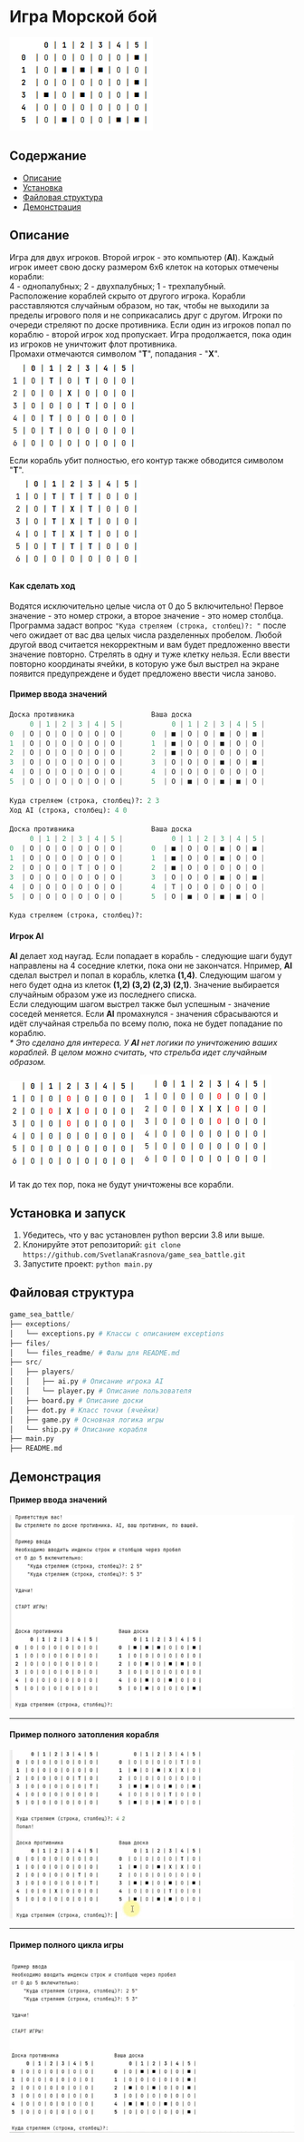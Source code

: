 # Игра Морской бой


![img.png](files/files_readme/board.png)

## Содержание

- [Описание](#описание-игры)
- [Установка](#установка-и-запуск)
- [Файловая структура](#файловая-структура)
- [Демонстрация](#демонстрация)


## Описание
Игра для двух игроков. Второй игрок - это компьютер (**AI**).
Каждый игрок имеет свою доску размером 6х6 клеток на которых отмечены корабли:\
4 - однопалубных; 2 - двухпалубных; 1 - трехпалубный.\
Расположение кораблей скрыто от другого игрока.
Корабли расставляются случайным образом, но так, чтобы не выходили 
за пределы игрового поля и не соприкасались друг с другом.
Игроки по очереди стреляют по доске противника. Если один из игроков попал по 
кораблю - второй игрок ход пропускает. Игра продолжается, пока один из игроков не уничтожит флот 
противника.\
Промахи отмечаются символом "**T**", попадания - "**X**".\
![img.png](files/files_readme/shots.png)\
Если корабль убит полностью, его контур также обводится символом "**T**".\
![img.png](files/files_readme/dead_ship.png)

#### Как сделать ход
Водятся исключительно целые числа от 0 до 5 включительно!
Первое значение - это номер строки, а второе значение - это номер столбца. 
Программа задаст вопрос `"Куда стреляем (строка, столбец)?: "` после чего 
ожидает от вас два целых числа разделенных пробелом. Любой другой ввод считается 
некорректным и вам будет предложенно ввести значение повторно.
Стрелять в одну и туже клетку нельзя. Если ввести повторно координаты ячейки, в 
которую уже был выстрел на экране появится предупреждене и будет предложено ввести 
числа заново.

#### Пример ввода значений
~~~python
Доска противника                   Ваша доска
     0 | 1 | 2 | 3 | 4 | 5 |            0 | 1 | 2 | 3 | 4 | 5 |
0  | О | О | О | О | О | О |       0  | ■ | О | О | ■ | О | ■ |
1  | О | О | О | О | О | О |       1  | ■ | О | О | ■ | О | О |
2  | О | О | О | О | О | О |       2  | ■ | О | О | О | О | О |
3  | О | О | О | О | О | О |       3  | О | О | О | ■ | О | ■ |
4  | О | О | О | О | О | О |       4  | О | О | О | О | О | О |
5  | О | О | О | О | О | О |       5  | О | ■ | О | ■ | ■ | О |

Куда стреляем (строка, столбец)?: 2 3
Ход AI (строка, столбец): 4 0

Доска противника                   Ваша доска
     0 | 1 | 2 | 3 | 4 | 5 |            0 | 1 | 2 | 3 | 4 | 5 |
0  | О | О | О | О | О | О |       0  | ■ | О | О | ■ | О | ■ |
1  | О | О | О | О | О | О |       1  | ■ | О | О | ■ | О | О |
2  | О | О | О | T | О | О |       2  | ■ | О | О | О | О | О |
3  | О | О | О | О | О | О |       3  | О | О | О | ■ | О | ■ |
4  | О | О | О | О | О | О |       4  | T | О | О | О | О | О |
5  | О | О | О | О | О | О |       5  | О | ■ | О | ■ | ■ | О |

Куда стреляем (строка, столбец)?:
~~~

#### Игрок AI
**AI** делает ход наугад. Если попадает в корабль - следующие шаги будут направлены
на 4 соседние клетки, пока они не закончатся.
Нпример, **AI** сделал выстрел и попал в корабль, клетка **(1,4)**. Следующим шагом у него 
будет одна из клеток **(1,2) (3,2) (2,3) (2,1)**. Значение выбирается случайным образом уже 
из последнего списка.\
Если следующим шагом выстрел также был успешным - значение соседей меняется. Если **AI**
промахнулся - значения сбрасываются и идёт случайная стрельба по всему полю, пока не будет
попадание по кораблю.\
_* Это сделано для интереса. У **AI** нет логики по уничтожению ваших кораблей. В целом можно
считать, что стрельба идет случайным образом._


![img.png](files/files_readme/ai_captured_dots_start.png) ![img_1.png](files/files_readme/ai_captured_dots_next.png)

И так до тех пор, пока не будут уничтожены все корабли.

## Установка и запуск
1. Убедитесь, что у вас установлен python версии 3.8 или выше.
2. Клонируйте этот репозиторий: `git clone https://github.com/SvetlanaKrasnova/game_sea_battle.git`
3. Запустите проект: `python main.py`


## Файловая структура
~~~python
game_sea_battle/
├── exceptions/
│   └── exceptions.py # Классы с описанием exceptions
├── files/
│   └── files_readme/ # Фалы для README.md
├── src/
│   ├── players/
│   │   ├── ai.py # Описание игрока AI
│   │   └── player.py # Описание пользователя
│   ├── board.py # Описание доски
│   ├── dot.py # Класс точки (ячейки)
│   ├── game.py # Основная логика игры
│   └── ship.py # Описание корабля
├── main.py 
├── README.md
~~~

## Демонстрация
#### Пример ввода значений
![example_shot_demo](files/files_readme/example_shot_demo.gif)

---
#### Пример полного затопления корабля
![kill_ship_demo](files/files_readme/kill_ship_demo.gif)

---
#### Пример полного цикла игры
![game_demo](files/files_readme/game_demo.gif)
